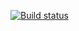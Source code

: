 [![Build status](https://ci.appveyor.com/api/projects/status/2nbf2f6qevhh1pbc?svg=true)](https://ci.appveyor.com/project/davmarat/dom)